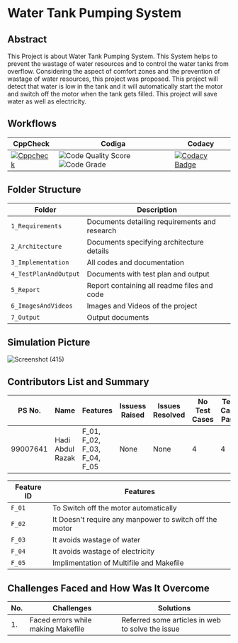 # Water Tank Pumping System
## Abstract
This Project is about Water Tank Pumping System. This System helps to prevent the wastage of water resources and to control the water tanks from overflow. Considering the aspect of comfort zones and the prevention of wastage of water resources, this project was proposed. This project will detect that water is low in the tank and it will automatically start the motor and switch off the motor when the tank gets filled. This project will save water as well as electricity.

## Workflows
| CppCheck | Codiga | Codacy | 
| ----- | -------- | -------| 
|[![Cppcheck](https://github.com/hardirazak24/M2-EmbSys/actions/workflows/Cppcheck.yml/badge.svg)](https://github.com/hardirazak24/M2-EmbSys/actions/workflows/Cppcheck.yml)| ![Code Quality Score](https://api.codiga.io/project/31698/score/svg) ![Code Grade](https://api.codiga.io/project/31698/status/svg) | [![Codacy Badge](https://app.codacy.com/project/badge/Grade/20d2a695faab411baeea52c95ae7b665)](https://www.codacy.com/gh/hardirazak24/M2-EmbSys/dashboard?utm_source=github.com&amp;utm_medium=referral&amp;utm_content=hardirazak24/M2-EmbSys&amp;utm_campaign=Badge_Grade) |

## Folder Structure
| Folder | Description |
| --- | --- |
| `1_Requirements` | Documents detailing requirements and research |
| `2_Architecture` | Documents specifying architecture details |
| `3_Implementation` | All codes and documentation |
| `4_TestPlanAndOutput` | Documents with test plan and output |
| `5_Report` | Report containing all readme files and code |
| `6_ImagesAndVideos` | Images and Videos of the project |
| `7_Output` | Output documents |

## Simulation Picture
![Screenshot (415)](https://user-images.githubusercontent.com/73360521/157271459-100b6ed5-dbf9-4e29-be16-71728a524f8d.png)

## Contributors List and Summary
| PS No.  | Name | Features | Issuess Raised | Issues Resolved | No Test Cases | Test Case Pass |
| --- | --- | --- | --- | --- | --- | --- |
| 99007641  | Hadi Abdul Razak  | F_01, F_02, F_03, F_04, F_05 | None | None | 4 | 4 |

| Feature ID | Features |
| --- | --- |
| `F_01` |To Switch off the motor automatically |
| `F_02` | It Doesn't require any manpower to switch off the motor  |
| `F_03` | It avoids wastage of water  |
| `F_04` | It avoids wastage of electricity  |
| `F_05` | Implimentation of Multifile and Makefile |

## Challenges Faced and How Was It Overcome
| No. | Challenges | Solutions |
| --- | --- | ---|
| 1. | Faced errors while making Makefile | Referred some articles in web to solve the issue |




